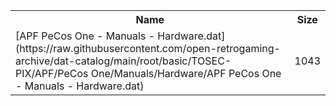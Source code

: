 <table>
<tr><th>Name</th><th>Size</th></tr>
<tr><td>[APF PeCos One - Manuals - Hardware.dat](https://raw.githubusercontent.com/open-retrogaming-archive/dat-catalog/main/root/basic/TOSEC-PIX/APF/PeCos One/Manuals/Hardware/APF PeCos One - Manuals - Hardware.dat)</td><td>1043</td></tr>
</table>

